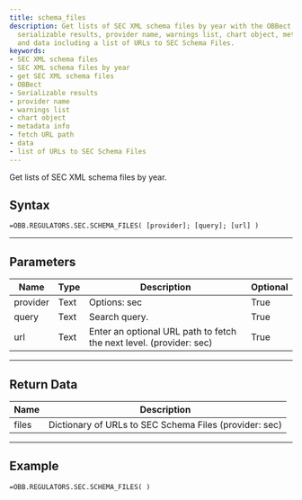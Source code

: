 ```yaml
---
title: schema_files
description: Get lists of SEC XML schema files by year with the OBBect function. Returns
  serializable results, provider name, warnings list, chart object, metadata info,
  and data including a list of URLs to SEC Schema Files.
keywords: 
- SEC XML schema files
- SEC XML schema files by year
- get SEC XML schema files
- OBBect
- Serializable results
- provider name
- warnings list
- chart object
- metadata info
- fetch URL path
- data
- list of URLs to SEC Schema Files
---
```


<!-- markdownlint-disable MD041 -->

Get lists of SEC XML schema files by year.

## Syntax

```excel wordwrap
=OBB.REGULATORS.SEC.SCHEMA_FILES( [provider]; [query]; [url] )
```

---

## Parameters

| Name | Type | Description | Optional |
| ---- | ---- | ----------- | -------- |
| provider | Text | Options: sec | True |
| query | Text | Search query. | True |
| url | Text | Enter an optional URL path to fetch the next level. (provider: sec) | True |

---

## Return Data

| Name | Description |
| ---- | ----------- |
| files | Dictionary of URLs to SEC Schema Files (provider: sec) |
---

## Example

```excel wordwrap
=OBB.REGULATORS.SEC.SCHEMA_FILES( )
```

